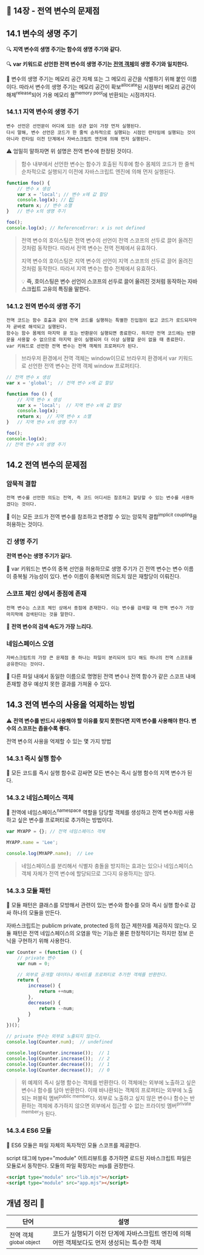 ## 🔖 14장 - 전역 변수의 문제점

## 14.1 변수의 생명 주기

🔍 **지역 변수의 생명 주기는 함수의 생명 주기와 같다.**

🔍 **var 키워드로 선언한 전역 변수의 생명 주기는 [전역 객체](#info)의 생명 주기와 일치한다.**

📌 변수의 생명 주기는 메모리 공간 자체 또는 그 메모리 공간을 식별하기 위해 붙인 이름이다.
따라서 변수의 생명 주기는 메모리 공간이 확보<sup>allocate</sup>된 시점부터 메모리 공간이 해제<sup>release</sup>되어 가용 메모리 풀<sup>memory pool</sup>에 반환되는 시점까지다.

### 14.1.1 지역 변수의 생명 주기

```
변수 선언은 선언문이 어디에 있든 상관 없이 가장 먼저 실행된다.
다시 말해, 변수 선언은 코드가 한 줄씩 순차적으로 실행되는 시점인 런타임에 실행되는 것이 아니라 런타임 이전 단계에서 자바스크립트 엔진에 의해 먼저 실행된다.
```

⚠️ 엄밀히 말하자면 위 설명은 전역 변수에 한정된 것이다.

> 함수 내부에서 선언한 변수는 함수가 호출된 직후에 함수 몸체의 코드가 한 줄씩 순차적으로 실행되기 이전에 자바스크립트 엔진에 의해 먼저 실행된다.

```javascript
function foo() {
    // 변수 x 생성
    var x = 'local'; // 변수 x에 값 할당
    console.log(x); // 1️⃣
    return x; // 변수 소멸
}   // 변수 x의 생명 주기

foo();
console.log(x); // ReferenceError: x is not defined
```

> 전역 변수의 호이스팅은 전역 변수의 선언이 전역 스코프의 선두로 끌어 올려진 것처럼 동작한다. 따라서 전역 변수는 전역 전체에서 유효하다.
> 
> 지역 변수의 호이스팅은 지역 변수의 선언이 지역 스코프의 선두로 끌어 올려진 것처럼 동작한다. 따라서 지역 변수는 함수 전체에서 유효하다.
>
> 💡 **즉, 호이스팅은 변수 선언이 스코프의 선두로 끌어 올려진 것처럼 동작하는 자바스크립트 고유의 특징을 말한다.**

### 14.1.2 전역 변수의 생명 주기

```
전역 코드는 함수 호출과 같이 전역 코드를 실행하는 특별한 진입점이 없고 코드가 로드되자마자 곧바로 해석되고 실행된다.
함수는 함수 몸체의 마지막 문 또는 반환문이 실행되면 종료한다. 하지만 전역 코드에는 반환문을 사용할 수 없으므로 마지막 문이 실행되어 더 이상 실행할 문이 없을 때 종료한다.
var 키워드로 선언한 전역 변수는 전역 객체의 프로퍼티가 된다.
```

> 브라우저 환경에서 전역 객체는 window이므로 브라우저 환경에서 var 키워드로 선언한 전역 변수는 전역 객체 window 프로퍼티다.

```javascript
// 전역 변수 x 생성
var x = 'global';  // 전역 변수 x에 값 할당

function foo () {
    // 지역 변수 x 생성
    var x = 'local';  // 지역 변수 x에 값 할당    
    console.log(x); 
    return x;  // 지역 변수 x 소멸
}   // 지역 변수 x의 생명 주기

foo();
console.log(x);
// 전역 변수 x의 생명 주기
```

## 14.2 전역 변수의 문제점

### 암묵적 결합

```
전역 변수를 선언한 의도는 전역, 즉 코드 어디서든 참조하고 할당할 수 있는 변수를 사용하겠다는 것이다.
```

🚫 이는 모든 코드가 전역 변수를 참조하고 변경할 수 있는 암묵적 결합<sup>implicit coupling</sup>을 허용하는 것이다.

### 긴 생명 주기

**전역 변수는 생명 주기가 길다.**

🚫 var 키워드는 변수의 중복 선언을 허용하므로 생명 주기가 긴 전역 변수는 변수 이름이 중복될 가능성이 있다.
변수 이름이 중복되면 의도치 않은 재할당이 이뤄진다.

### 스코프 체인 상에서 종점에 존재

```
전역 변수는 스코프 체인 상에서 종점에 존재한다. 이는 변수를 검색할 때 전역 변수가 가장 마지막에 검색된다는 것을 말한다.
```

🚫 **전역 변수의 검색 속도가 가장 느리다.**

### 네임스페이스 오염

```
자바스크립트의 가장 큰 문제점 중 하나는 파일이 분리되어 있다 해도 하나의 전역 스코프를 공유한다는 것이다.
```

🚫 다른 파일 내에서 동일한 이름으로 명명된 전역 변수나 전역 함수가 같은 스코프 내에 존재할 경우 예상치 못한 결과를 가져올 수 있다.

## 14.3 전역 변수의 사용을 억제하는 방법

⚠️ **전역 변수를 반드시 사용해야 할 이유를 찾지 못한다면 지역 변수를 사용해야 한다. 변수의 스코프는 좁을수록 좋다.**

전역 변수의 사용을 억제할 수 있는 몇 가지 방법

### 14.3.1 즉시 실행 함수

📌 모든 코드를 즉시 실행 함수로 감싸면 모든 변수는 즉시 실행 함수의 지역 변수가 된다.

### 14.3.2 네임스페이스 객체

📌 전역에 네임스페이스<sup>namespace</sup> 역할을 담당할 객체를 생성하고 전역 변수처럼 사용하고 싶은 변수를 프로퍼티로 추가하는 방법이다.

```javascript
var MYAPP = {}; // 전역 네임스페이스 객체

MYAPP.name = 'Lee';

console.log(MYAPP.name);  // Lee
```

> 네임스페이스를 분리해서 식별자 충돌을 방지하는 효과는 있으나 네임스페이스 객체 자체가 전역 변수에 할당되므로 그다지 유용하지는 않다.

### 14.3.3 모듈 패턴

📌 모듈 패턴은 클래스를 모방해서 관련이 있는 변수와 함수를 모아 즉시 실행 함수로 감싸 하나의 모듈을 만든다.

자바스크립트는 publicm private, protected 등의 접근 제한자를 제공하지 않는다. 
모듈 패턴은 전역 네임스페이스의 오염을 막는 기능은 물론 한정적이기는 하지만 정보 은닉을 구현하기 위해 사용한다.

```javascript
var Counter = (function () {
    // private 변수
    var num = 0;

    // 외부로 공개할 데이터나 메서드를 프로퍼티로 추가한 객체를 반환한다.
    return {
        increase() {
            return ++num;
        },
        decrease() {
            return --num;
        }
    }
})();

// private 변수는 외부로 노출되지 않는다.
console.log(Counter.num);  // undefined

console.log(Counter.increase());  // 1
console.log(Counter.increase());  // 2
console.log(Counter.decrease());  // 1
console.log(Counter.decrease());  // 0
```

> 위 예제의 즉시 실행 함수는 객체를 반환한다. 이 객체에는 외부에 노출하고 싶은 변수나 함수를 담아 반환한다.
> 이때 바나환되는 객체의 프로퍼티는 외부에 노출되는 퍼블릭 멤버<sup>public member</sup>다.
> 외부로 노출하고 싶지 않은 변수나 함수는 반환하는 객체에 추가하지 않으면 외부에서 접근할 수 없는 프라이빗 멤버<sup>private member</sup>가 된다.

### 14.3.4 ES6 모듈

📌 ES6 모듈은 파일 자체의 독자적인 모듈 스코프를 제공한다.

script 태그에 type="module" 어트리뷰트를 추가하면 로드된 자바스크립트 파일은 모듈로서 동작한다.
모듈의 파일 확장자는 mjs를 권장한다.

```html
<script type="module" src="lib.mjs"></script>
<script type="module" src="app.mjs"></script>
```

<a id="info"></a>
## 개념 정리 📝

| 단어                             | 설명                                                                     |
| ------------------------------- | ----------------------------------------------------------------------- |
| 전역 객체<sup>global object</sup> | 코드가 실행되기 이전 단계에 자바스크립트 엔진에 의해 어떤 객체보다도 먼저 생성되는 특수한 객체 |